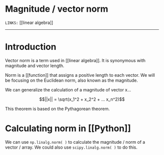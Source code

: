 # Magnitude / vector norm
`LINKS:` [[linear algebra]]

---
# Introduction
Vector norm is a term used in [[linear algebra]]. It is synonymous with magnitude and vector length. 

Norm is a [[function]] that assigns a positive length to each vector. We will be focusing on the Euclidean norm, also known as the magnitude. 

We can generalize the calculation of a magnitude of vector x...

$$||x|| = \sqrt(x_1^2 + x_2^2 + ... x_n^2)$$

This theorem is based on the Pythagorean theorem.

# Calculating norm in [[Python]]
We can use `np.linalg.norm( )` to calculate the magnitude / norm of a vector / array.
We could also use `scipy.linalg.norm( )` to do this.